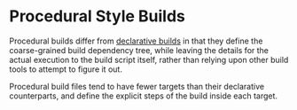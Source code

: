 Procedural Style Builds
=======================

Procedural builds differ from [declarative builds](declarative.md) in that they
define the coarse-grained build dependency tree, while leaving the details
for the actual execution to the build script itself, rather than relying upon
other build tools to attempt to figure it out.

Procedural build files tend to have fewer targets than their declarative
counterparts, and define the explicit steps of the build inside each target.

